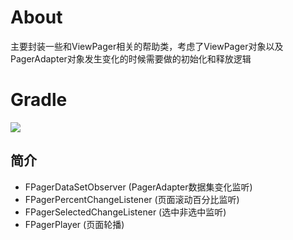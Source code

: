 # About
主要封装一些和ViewPager相关的帮助类，考虑了ViewPager对象以及PagerAdapter对象发生变化的时候需要做的初始化和释放逻辑

# Gradle
[![](https://jitpack.io/v/zj565061763/viewpager-helper.svg)](https://jitpack.io/#zj565061763/viewpager-helper)

## 简介
* FPagerDataSetObserver (PagerAdapter数据集变化监听)
* FPagerPercentChangeListener (页面滚动百分比监听)
* FPagerSelectedChangeListener (选中非选中监听)
* FPagerPlayer (页面轮播)